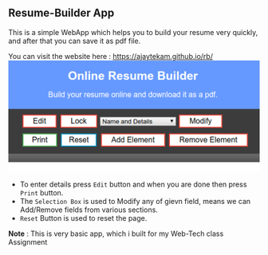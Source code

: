 ## Resume-Builder App

This is a simple WebApp which helps you to build your resume very quickly, and after that you can save it as pdf file. 

You can visit the website here : https://ajaytekam.github.io/rb/
![image](ss.png)

* To enter details press `Edit` button and when you are done then press `Print` button.   
* The `Selection Box` is used to Modify any of gievn field, means we can Add/Remove fields from various sections. 
* `Reset` Button is used to reset the page.  

**Note** : This is very basic app, which i built for my Web-Tech class Assignment
